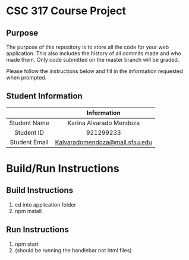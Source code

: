 # CSC 317 Course Project

## Purpose

The purpose of this repository is to store all the code for your web application. This also includes the history of all commits made and who made them. Only code submitted on the master branch will be graded.

Please follow the instructions below and fill in the information requested when prompted.

## Student Information

|               | Information   |
|:-------------:|:-------------:|
| Student Name  | Karina Alvarado Mendoza     |
| Student ID    | 921299233       |
| Student Email | Kalvaradomendoza@mail.sfsu.edu   |



# Build/Run Instructions

## Build Instructions
1. cd into application folder
2. npm install

## Run Instructions
1. npm start
2. (should be running the handlebar not html files)
